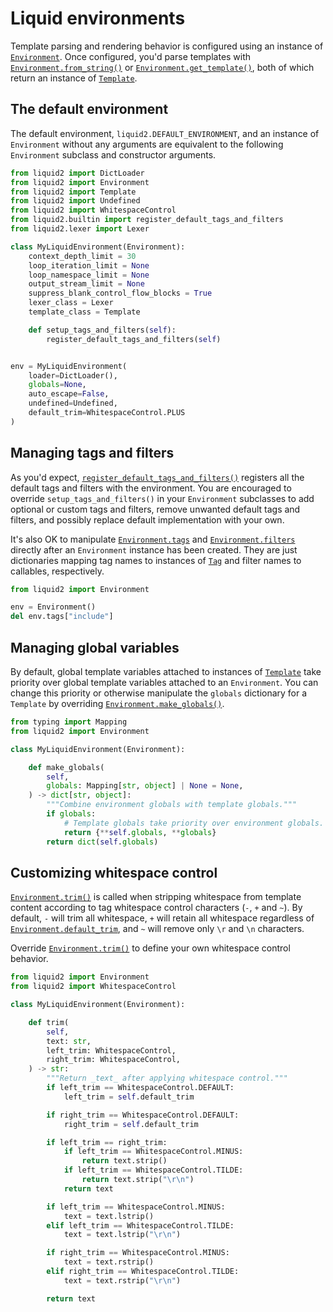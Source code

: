 # Liquid environments

Template parsing and rendering behavior is configured using an instance of [`Environment`](api/environment.md). Once configured, you'd parse templates with [`Environment.from_string()`](api/environment.md##liquid2.Environment.from_string) or [`Environment.get_template()`](api/environment.md##liquid2.Environment.get_template), both of which return an instance of [`Template`](api/template.md).

## The default environment

The default environment, `liquid2.DEFAULT_ENVIRONMENT`, and an instance of `Environment` without any arguments are equivalent to the following `Environment` subclass and constructor arguments.

```python
from liquid2 import DictLoader
from liquid2 import Environment
from liquid2 import Template
from liquid2 import Undefined
from liquid2 import WhitespaceControl
from liquid2.builtin import register_default_tags_and_filters
from liquid2.lexer import Lexer

class MyLiquidEnvironment(Environment):
    context_depth_limit = 30
    loop_iteration_limit = None
    loop_namespace_limit = None
    output_stream_limit = None
    suppress_blank_control_flow_blocks = True
    lexer_class = Lexer
    template_class = Template

    def setup_tags_and_filters(self):
        register_default_tags_and_filters(self)


env = MyLiquidEnvironment(
    loader=DictLoader(),
    globals=None,
    auto_escape=False,
    undefined=Undefined,
    default_trim=WhitespaceControl.PLUS
)
```

## Managing tags and filters

As you'd expect, [`register_default_tags_and_filters()`](api/builtin.md##liquid2.builtin.register_default_tags_and_filters) registers all the default tags and filters with the environment. You are encouraged to override `setup_tags_and_filters()` in your `Environment` subclasses to add optional or custom tags and filters, remove unwanted default tags and filters, and possibly replace default implementation with your own.

It's also OK to manipulate [`Environment.tags`](api/environment.md#liquid2.Environment.tags) and [`Environment.filters`](api/environment.md#liquid2.Environment.filters) directly after an `Environment` instance has been created. They are just dictionaries mapping tag names to instances of [`Tag`](api/tag.md) and filter names to callables, respectively.

```python
from liquid2 import Environment

env = Environment()
del env.tags["include"]
```

## Managing global variables

By default, global template variables attached to instances of [`Template`](api/template.md) take priority over global template variables attached to an `Environment`. You can change this priority or otherwise manipulate the `globals` dictionary for a `Template` by overriding [`Environment.make_globals()`](api/environment.md#liquid2.Environment.make_globals).

```python
from typing import Mapping
from liquid2 import Environment

class MyLiquidEnvironment(Environment):

    def make_globals(
        self,
        globals: Mapping[str, object] | None = None,
    ) -> dict[str, object]:
        """Combine environment globals with template globals."""
        if globals:
            # Template globals take priority over environment globals.
            return {**self.globals, **globals}
        return dict(self.globals)
```

## Customizing whitespace control

[`Environment.trim()`](api/environment.md#liquid2.Environment.trim) is called when stripping whitespace from template content according to tag whitespace control characters (`-`, `+` and `~`). By default, `-` will trim all whitespace, `+` will retain all whitespace regardless of [`Environment.default_trim`](api/environment.md#liquid2.Environment.default_trim), and `~` will remove only `\r` and `\n` characters.

Override [`Environment.trim()`](api/environment.md#liquid2.Environment.trim) to define your own whitespace control behavior.

```python
from liquid2 import Environment
from liquid2 import WhitespaceControl

class MyLiquidEnvironment(Environment):

    def trim(
        self,
        text: str,
        left_trim: WhitespaceControl,
        right_trim: WhitespaceControl,
    ) -> str:
        """Return _text_ after applying whitespace control."""
        if left_trim == WhitespaceControl.DEFAULT:
            left_trim = self.default_trim

        if right_trim == WhitespaceControl.DEFAULT:
            right_trim = self.default_trim

        if left_trim == right_trim:
            if left_trim == WhitespaceControl.MINUS:
                return text.strip()
            if left_trim == WhitespaceControl.TILDE:
                return text.strip("\r\n")
            return text

        if left_trim == WhitespaceControl.MINUS:
            text = text.lstrip()
        elif left_trim == WhitespaceControl.TILDE:
            text = text.lstrip("\r\n")

        if right_trim == WhitespaceControl.MINUS:
            text = text.rstrip()
        elif right_trim == WhitespaceControl.TILDE:
            text = text.rstrip("\r\n")

        return text
```
